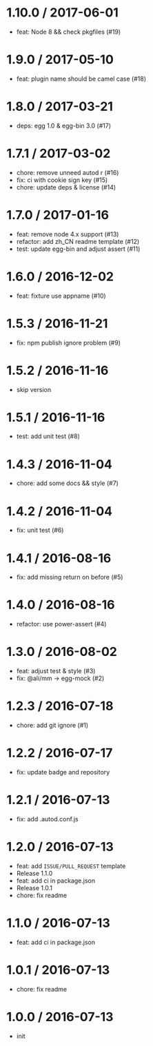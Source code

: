 
1.10.0 / 2017-06-01
===================

  * feat: Node 8 && check pkgfiles (#19)

1.9.0 / 2017-05-10
==================

  * feat: plugin name should be camel case (#18)

1.8.0 / 2017-03-21
==================

  * deps: egg 1.0 & egg-bin 3.0 (#17)

1.7.1 / 2017-03-02
==================

  * chore: remove unneed autod r (#16)
  * fix: ci with cookie sign key (#15)
  * chore: update deps & license (#14)

1.7.0 / 2017-01-16
==================

  * feat: remove node 4.x support (#13)
  * refactor: add zh_CN readme template (#12)
  * test: update egg-bin and adjust assert (#11)

1.6.0 / 2016-12-02
==================

  * feat: fixture use appname (#10)

1.5.3 / 2016-11-21
==================

  * fix: npm publish ignore problem (#9)

1.5.2 / 2016-11-16
==================
  * skip version

1.5.1 / 2016-11-16
==================

  * test: add unit test (#8)

1.4.3 / 2016-11-04
==================

  * chore: add some docs && style (#7)

1.4.2 / 2016-11-04
==================

  * fix: unit test (#6)

1.4.1 / 2016-08-16
==================

  * fix: add missing return on before (#5)

1.4.0 / 2016-08-16
==================

  * refactor: use power-assert (#4)

1.3.0 / 2016-08-02
==================

  * feat: adjust test & style (#3)
  * fix: @ali/mm -> egg-mock (#2)

1.2.3 / 2016-07-18
==================

  * chore: add git ignore (#1)

1.2.2 / 2016-07-17
==================

  * fix: update badge and repository

1.2.1 / 2016-07-13
==================

  * fix: add .autod.conf.js

1.2.0 / 2016-07-13
==================

  * feat: add `ISSUE/PULL_REQUEST` template
  * Release 1.1.0
  * feat: add ci in package.json
  * Release 1.0.1
  * chore: fix readme

1.1.0 / 2016-07-13
==================

  * feat: add ci in package.json

1.0.1 / 2016-07-13
==================

  * chore: fix readme

1.0.0 / 2016-07-13
==================

  * init
